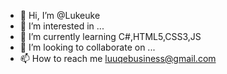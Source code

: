 - 👋 Hi, I’m @Lukeuke
- 👀 I’m interested in ...
- 🌱 I’m currently learning C#,HTML5,CSS3,JS
- 💞️ I’m looking to collaborate on ...
- 📫 How to reach me luuqebusiness@gmail.com

<!---
Lukeuke/Lukeuke is a ✨ special ✨ repository because its `README.md` (this file) appears on your GitHub profile.
You can click the Preview link to take a look at your changes.
--->
